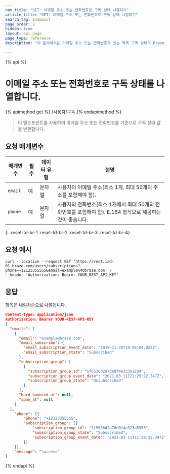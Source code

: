 ```yaml
---
nav_title: "GET: 이메일 주소 또는 전화번호로 구독 상태 나열하기"
article_title: "GET: 이메일 주소 또는 전화번호로 구독 상태 나열하기"
search_tag: Endpoint
page_order: 2
hidden: true
layout: api_page
page_type: reference
description: "이 문서에서는 이메일 주소 또는 전화번호가 있는 목록 구독 상태의 Braze 엔드포인트에 대한 자세한 내용을 설명합니다."

---
```

{% api %}
# 이메일 주소 또는 전화번호로 구독 상태를 나열합니다.
{% apimethod get %}
/사용자/구독
{% endapimethod %}

> 이 엔드포인트를 사용하여 이메일 주소 또는 전화번호를 기준으로 구독 상태 값을 반환합니다.

## 요청 매개변수

| 매개변수 | 필수 | 데이터 유형 | 설명 |
| --- | --- | --- | --- |
| `email` | 예 | 문자열 | 사용자의 이메일 주소(최소 1개, 최대 50개의 주소를 포함해야 함). |
| `phone` | 예 | 문자열 | 사용자의 전화번호(최소 1개에서 최대 50개의 전화번호를 포함해야 함). E.164 형식으로 제공하는 것이 좋습니다. |
{: .reset-td-br-1 .reset-td-br-2 .reset-td-br-3  .reset-td-br-4}

## 요청 예시
```
curl --location --request GET 'https://rest.iad-01.braze.com/users/subscriptions?phone=+12123355555&email=example%40braze.com' \
--header 'Authorization: Bearer YOUR_REST_API_KEY'
```

## 응답

항목은 내림차순으로 나열됩니다.

```json
Content-Type: application/json
Authorization: Bearer YOUR-REST-API-KEY
{
  "emails": [
    {
      "email": "example@braze.com",
      "email_subscribe": {
        "email_subscription_event_date": "2019-11-20T19:58:04.825Z",
        "email_subscription_state": "Subscribed"
      },
      "subscription_group": [
        {
          "subscription_group_id": "5f5536d2a76e0f4e323a1234",
          "subscription_group_event_date": "2021-03-11T21:29:22.347Z",
          "subscription_group_state": "Unsubscribed"
        }
      ],
      "hard_bounced_at": null,
      "spam_at": null
    }
  ],
	"phone": [{
		"phone": "+12123355555",
		"subscription_group": [{
			"subscription_group_id": "3f5536d2a76e0f4e323a5555",
			"subscription_group_state": "Subsscribed",
			"subscription_group_event_date": "2021-03-11T21:29:22.347Z"
		}]
	}],
	"message": "success"
}
```

{% endapi %}